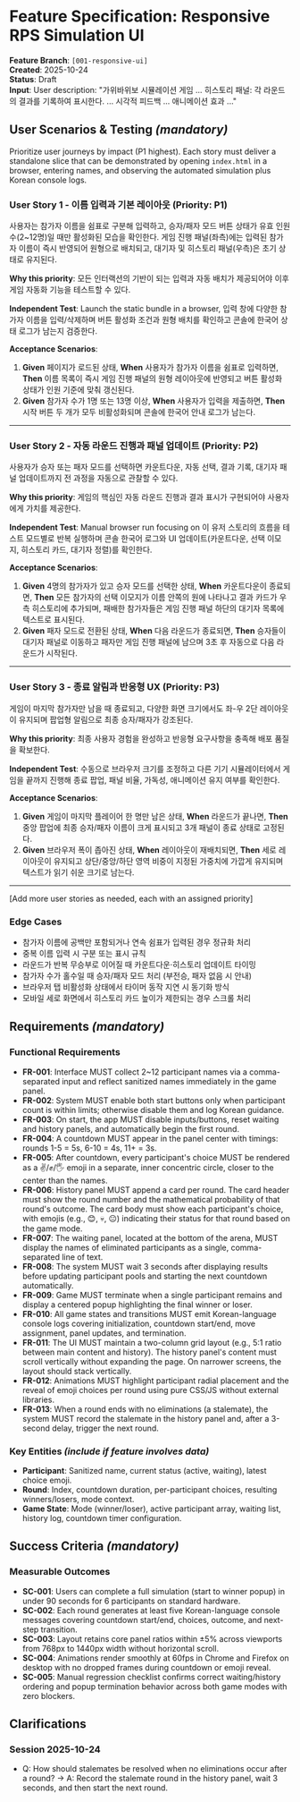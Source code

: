 # Feature Specification: Responsive RPS Simulation UI

**Feature Branch**: `[001-responsive-ui]`  
**Created**: 2025-10-24  
**Status**: Draft  
**Input**: User description: "가위바위보 시뮬레이션 게임 ... 히스토리 패널: 각 라운드의 결과를 기록하여 표시한다. ... 시각적 피드백 ... 애니메이션 효과 ..."

## User Scenarios & Testing *(mandatory)*

Prioritize user journeys by impact (P1 highest). Each story must deliver a standalone slice that can be demonstrated by opening `index.html` in a browser, entering names, and observing the automated simulation plus Korean console logs.

### User Story 1 - 이름 입력과 기본 레이아웃 (Priority: P1)

사용자는 참가자 이름을 쉼표로 구분해 입력하고, 승자/패자 모드 버튼 상태가 유효 인원수(2~12명)일 때만 활성화된 모습을 확인한다. 게임 진행 패널(좌측)에는 입력된 참가자 이름이 즉시 반영되어 원형으로 배치되고, 대기자 및 히스토리 패널(우측)은 초기 상태로 유지된다.

**Why this priority**: 모든 인터랙션의 기반이 되는 입력과 자동 배치가 제공되어야 이후 게임 자동화 기능을 테스트할 수 있다.

**Independent Test**: Launch the static bundle in a browser, 입력 창에 다양한 참가자 이름을 입력/삭제하며 버튼 활성화 조건과 원형 배치를 확인하고 콘솔에 한국어 상태 로그가 남는지 검증한다.

**Acceptance Scenarios**:

1. **Given** 페이지가 로드된 상태, **When** 사용자가 참가자 이름을 쉼표로 입력하면, **Then** 이름 목록이 즉시 게임 진행 패널의 원형 레이아웃에 반영되고 버튼 활성화 상태가 인원 기준에 맞춰 갱신된다.
2. **Given** 참가자 수가 1명 또는 13명 이상, **When** 사용자가 입력을 제출하면, **Then** 시작 버튼 두 개가 모두 비활성화되며 콘솔에 한국어 안내 로그가 남는다.

---

### User Story 2 - 자동 라운드 진행과 패널 업데이트 (Priority: P2)

사용자가 승자 또는 패자 모드를 선택하면 카운트다운, 자동 선택, 결과 기록, 대기자 패널 업데이트까지 전 과정을 자동으로 관찰할 수 있다.

**Why this priority**: 게임의 핵심인 자동 라운드 진행과 결과 표시가 구현되어야 사용자에게 가치를 제공한다.

**Independent Test**: Manual browser run focusing on 이 유저 스토리의 흐름을 테스트 모드별로 반복 실행하며 콘솔 한국어 로그와 UI 업데이트(카운트다운, 선택 이모지, 히스토리 카드, 대기자 정렬)를 확인한다.

**Acceptance Scenarios**:

1. **Given** 4명의 참가자가 있고 승자 모드를 선택한 상태, **When** 카운트다운이 종료되면, **Then** 모든 참가자의 선택 이모지가 이름 안쪽의 원에 나타나고 결과 카드가 우측 히스토리에 추가되며, 패배한 참가자들은 게임 진행 패널 하단의 대기자 목록에 텍스트로 표시된다.
2. **Given** 패자 모드로 전환된 상태, **When** 다음 라운드가 종료되면, **Then** 승자들이 대기자 패널로 이동하고 패자만 게임 진행 패널에 남으며 3초 후 자동으로 다음 라운드가 시작된다.

---

### User Story 3 - 종료 알림과 반응형 UX (Priority: P3)

게임이 마지막 참가자만 남을 때 종료되고, 다양한 화면 크기에서도 좌-우 2단 레이아웃이 유지되며 팝업형 알림으로 최종 승자/패자가 강조된다.

**Why this priority**: 최종 사용자 경험을 완성하고 반응형 요구사항을 충족해 배포 품질을 확보한다.

**Independent Test**: 수동으로 브라우저 크기를 조정하고 다른 기기 시뮬레이터에서 게임을 끝까지 진행해 종료 팝업, 패널 비율, 가독성, 애니메이션 유지 여부를 확인한다.

**Acceptance Scenarios**:

1. **Given** 게임이 마지막 플레이어 한 명만 남은 상태, **When** 라운드가 끝나면, **Then** 중앙 팝업에 최종 승자/패자 이름이 크게 표시되고 3개 패널이 종료 상태로 고정된다.
2. **Given** 브라우저 폭이 좁아진 상태, **When** 레이아웃이 재배치되면, **Then** 세로 레이아웃이 유지되고 상단/중앙/하단 영역 비중이 지정된 가중치에 가깝게 유지되며 텍스트가 읽기 쉬운 크기로 남는다.

---

[Add more user stories as needed, each with an assigned priority]

### Edge Cases

- 참가자 이름에 공백만 포함되거나 연속 쉼표가 입력된 경우 정규화 처리
- 중복 이름 입력 시 구분 또는 표시 규칙
- 라운드가 반복 무승부로 이어질 때 카운트다운·히스토리 업데이트 타이밍
- 참가자 수가 홀수일 때 승자/패자 모드 처리 (부전승, 패자 없음 시 안내)
- 브라우저 탭 비활성화 상태에서 타이머 동작 지연 시 동기화 방식
- 모바일 세로 화면에서 히스토리 카드 높이가 제한되는 경우 스크롤 처리

## Requirements *(mandatory)*

### Functional Requirements

- **FR-001**: Interface MUST collect 2~12 participant names via a comma-separated input and reflect sanitized names immediately in the game panel.
- **FR-002**: System MUST enable both start buttons only when participant count is within limits; otherwise disable them and log Korean guidance.
- **FR-003**: On start, the app MUST disable inputs/buttons, reset waiting and history panels, and automatically begin the first round.
- **FR-004**: A countdown MUST appear in the panel center with timings: rounds 1-5 = 5s, 6-10 = 4s, 11+ = 3s.
- **FR-005**: After countdown, every participant's choice MUST be rendered as a ✌️/✊/🖐️ emoji in a separate, inner concentric circle, closer to the center than the names.
- **FR-006**: History panel MUST append a card per round. The card header must show the round number and the mathematical probability of that round's outcome. The card body must show each participant's choice, with emojis (e.g., 😊, 💀, 😐) indicating their status for that round based on the game mode.
- **FR-007**: The waiting panel, located at the bottom of the arena, MUST display the names of eliminated participants as a single, comma-separated line of text.
- **FR-008**: The system MUST wait 3 seconds after displaying results before updating participant pools and starting the next countdown automatically.
- **FR-009**: Game MUST terminate when a single participant remains and display a centered popup highlighting the final winner or loser.
- **FR-010**: All game states and transitions MUST emit Korean-language console logs covering initialization, countdown start/end, move assignment, panel updates, and termination.
- **FR-011**: The UI MUST maintain a two-column grid layout (e.g., 5:1 ratio between main content and history). The history panel's content must scroll vertically without expanding the page. On narrower screens, the layout should stack vertically.
- **FR-012**: Animations MUST highlight participant radial placement and the reveal of emoji choices per round using pure CSS/JS without external libraries.
- **FR-013**: When a round ends with no eliminations (a stalemate), the system MUST record the stalemate in the history panel and, after a 3-second delay, trigger the next round.

### Key Entities *(include if feature involves data)*

- **Participant**: Sanitized name, current status (active, waiting), latest choice emoji.
- **Round**: Index, countdown duration, per-participant choices, resulting winners/losers, mode context.
- **Game State**: Mode (winner/loser), active participant array, waiting list, history log, countdown timer configuration.

## Success Criteria *(mandatory)*

### Measurable Outcomes

- **SC-001**: Users can complete a full simulation (start to winner popup) in under 90 seconds for 6 participants on standard hardware.
- **SC-002**: Each round generates at least five Korean-language console messages covering countdown start/end, choices, outcome, and next-step transition.
- **SC-003**: Layout retains core panel ratios within ±5% across viewports from 768px to 1440px width without horizontal scroll.
- **SC-004**: Animations render smoothly at 60fps in Chrome and Firefox on desktop with no dropped frames during countdown or emoji reveal.
- **SC-005**: Manual regression checklist confirms correct waiting/history ordering and popup termination behavior across both game modes with zero blockers.

## Clarifications

### Session 2025-10-24

- Q: How should stalemates be resolved when no eliminations occur after a round? → A: Record the stalemate round in the history panel, wait 3 seconds, and then start the next round.
